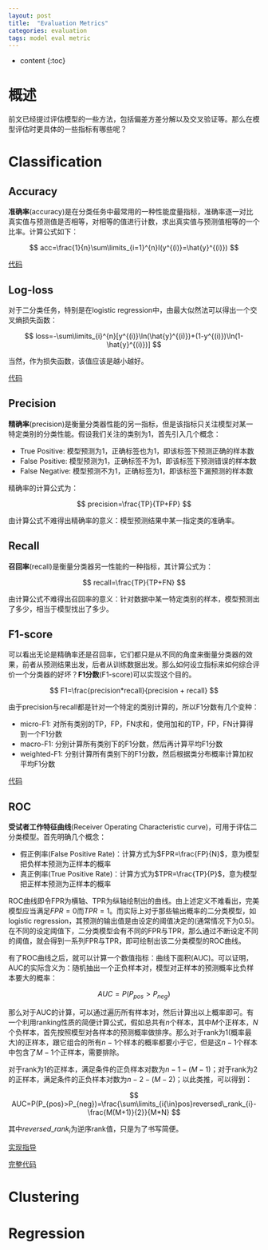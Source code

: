 ```yaml
---
layout: post
title:  "Evaluation Metrics"
categories: evaluation
tags: model eval metric
---
```


* content
{:toc}

# 概述

前文已经提过评估模型的一些方法，包括偏差方差分解以及交叉验证等。那么在模型评估时更具体的一些指标有哪些呢？

# Classification

## Accuracy

**准确率**(accuracy)是在分类任务中最常用的一种性能度量指标，准确率逐一对比真实值与预测值是否相等，对相等的值进行计数，求出真实值与预测值相等的一个比率。计算公式如下：

$$
acc=\frac{1}{n}\sum\limits_{i=1}^{n}I(y^{(i)}=\hat{y}^{(i)})
$$

[代码](https://github.com/Daya-Jin/ML_for_learner/blob/master/metrics/accuracy_score.py)

## Log-loss

对于二分类任务，特别是在logistic regression中，由最大似然法可以得出一个交叉熵损失函数：

$$
loss=-\sum\limits_{i}^{n}[y^{(i)}\ln(\hat{y}^{(i)})+(1-y^{(i)})\ln(1-\hat{y}^{(i)})]
$$

当然，作为损失函数，该值应该是越小越好。

[代码](https://github.com/Daya-Jin/ML_for_learner/blob/master/metrics/log_loss.py)

## Precision

**精确率**(precision)是衡量分类器性能的另一指标，但是该指标只关注模型对某一特定类别的分类性能。假设我们关注的类别为$1$，首先引入几个概念：

- True Positive: 模型预测为$1$，正确标签也为$1$，即该标签下预测正确的样本数
- False Positive: 模型预测为$1$，正确标签不为$1$，即该标签下预测错误的样本数
- False Negative: 模型预测不为$1$，正确标签为$1$，即该标签下漏预测的样本数

精确率的计算公式为：

$$
precision=\frac{TP}{TP+FP}
$$

由计算公式不难得出精确率的意义：模型预测结果中某一指定类的准确率。

## Recall

**召回率**(recall)是衡量分类器另一性能的一种指标，其计算公式为：

$$
recall=\frac{TP}{TP+FN}
$$

由计算公式不难得出召回率的意义：针对数据中某一特定类别的样本，模型预测出了多少，相当于模型找出了多少。

## F1-score

可以看出无论是精确率还是召回率，它们都只是从不同的角度来衡量分类器的效果，前者从预测结果出发，后者从训练数据出发。那么如何设立指标来如何综合评价一个分类器的好坏？**F1分数**(F1-score)可以实现这个目的。

$$
F1=\frac{precision*recall}{precision + recall}
$$

由于precision与recall都是针对一个特定的类别计算的，所以F1分数有几个变种：

- micro-F1: 对所有类别的TP，FP，FN求和，使用加和的TP，FP，FN计算得到一个F1分数
- macro-F1: 分别计算所有类别下的F1分数，然后再计算平均F1分数
- weighted-F1: 分别计算所有类别下的F1分数，然后根据类分布概率计算加权平均F1分数

[代码](https://github.com/Daya-Jin/ML_for_learner/blob/master/metrics/f1_score.py)

## ROC

**受试者工作特征曲线**(Receiver Operating Characteristic curve)，可用于评估二分类模型。首先明确几个概念：

- 假正例率(False Positive Rate)：计算方式为$FPR=\frac{FP}{N}$，意为模型把负样本预测为正样本的概率
- 真正例率(True Positive Rate)：计算方式为$TPR=\frac{TP}{P}$，意为模型把正样本预测为正样本的概率

ROC曲线即令FPR为横轴、TPR为纵轴绘制出的曲线。由上述定义不难看出，完美模型应当满足$FPR=0$而$TPR=1$。而实际上对于那些输出概率的二分类模型，如logistic regression，其预测的输出值是由设定的阈值决定的(通常情况下为0.5)。在不同的设定阈值下，二分类模型会有不同的FPR与TPR，那么通过不断设定不同的阈值，就会得到一系列FPR与TPR，即可绘制出该二分类模型的ROC曲线。

有了ROC曲线之后，就可以计算一个数值指标：曲线下面积(AUC)。可以证明，AUC的实际含义为：随机抽出一个正负样本对，模型对正样本的预测概率比负样本要大的概率：

$$
AUC=P(P_{pos}>P_{neg})
$$

那么对于AUC的计算，可以通过遍历所有样本对，然后计算出以上概率即可。有一个利用ranking性质的简便计算公式，假如总共有$n$个样本，其中$M$个正样本，$N$个负样本，首先按照模型对各样本的预测概率做排序。那么对于rank为$1$(概率最大)的正样本，跟它组合的所有$n-1$个样本的概率都要小于它，但是这$n-1$个样本中包含了$M-1$个正样本，需要排除。

对于rank为$1$的正样本，满足条件的正负样本对数为$n-1-(M-1)$；对于rank为$2$的正样本，满足条件的正负样本对数为$n-2-(M-2)$；以此类推，可以得到：

$$
AUC=P(P_{pos}>P_{neg})=\frac{\sum\limits_{i{\in}pos}reversed\_rank_{i}-\frac{M(M+1)}{2}}{M*N}
$$

其中$reversed\_rank_{i}$为逆序rank值，只是为了书写简便。

[实现指导](https://github.com/Daya-Jin/ML_for_learner/blob/master/metrics/AUC.ipynb)

[完整代码](https://github.com/Daya-Jin/ML_for_learner/blob/master/metrics/accuracy_score.py)

# Clustering

# Regression